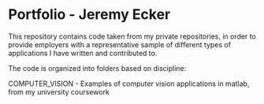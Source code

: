 # Portfolio - Jeremy Ecker

This repository contains code taken from my private repositories, in order to provide employers with a representative sample of different types of applications I have written and contributed to.

The code is organized into folders based on discipline:

COMPUTER_VISION - Examples of computer vision applications in matlab, from my university coursework

